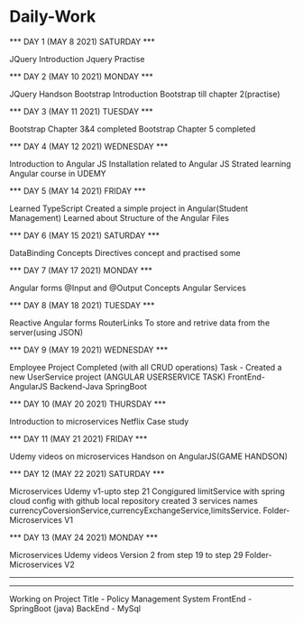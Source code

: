 # Daily-Work

*** DAY 1 (MAY 8 2021) SATURDAY ***

JQuery Introduction
Jquery Practise 

*** DAY 2 (MAY 10 2021) MONDAY ***

JQuery Handson
Bootstrap Introduction
Bootstrap till chapter 2(practise)

*** DAY 3 (MAY 11 2021) TUESDAY ***

Bootstrap Chapter 3&4 completed
Bootstrap Chapter 5 completed

*** DAY 4 (MAY 12 2021) WEDNESDAY ***

Introduction to Angular JS
Installation related to Angular JS
Strated learning Angular course in UDEMY

*** DAY 5 (MAY 14 2021) FRIDAY ***

Learned TypeScript
Created a simple project in Angular(Student Management)
Learned about Structure of the Angular Files

*** DAY 6 (MAY 15 2021) SATURDAY ***

DataBinding Concepts
Directives concept and practised some

*** DAY 7 (MAY 17 2021) MONDAY ***

Angular forms
@Input and @Output Concepts 
Angular Services

*** DAY 8 (MAY 18 2021) TUESDAY ***

Reactive Angular forms
RouterLinks
To store and retrive data from the server(using JSON)

*** DAY 9 (MAY 19 2021) WEDNESDAY ***

Employee Project Completed (with all CRUD operations)
Task - Created a new UserService project (ANGULAR USERSERVICE TASK)
FrontEnd-AngularJS
Backend-Java SpringBoot

*** DAY 10 (MAY 20 2021) THURSDAY ***

Introduction to microservices
Netflix Case study

*** DAY 11 (MAY 21 2021) FRIDAY ***

Udemy videos on microservices
Handson on AngularJS(GAME HANDSON)

*** DAY 12 (MAY 22 2021) SATURDAY ***

Microservices Udemy v1-upto step 21 Congigured limitService with spring cloud config with github local repository 
created 3 services names currencyCoversionService,currencyExchangeService,limitsService.
Folder-Microservices V1

*** DAY 13 (MAY 24 2021) MONDAY ***

Microservices Udemy videos Version 2 from step 19 to step 29
Folder- Microservices V2

******************************************************************************************************************************
******************************************************************************************************************************

Working on Project
Title - Policy Management System
FrontEnd - SpringBoot (java)
BackEnd - MySql









